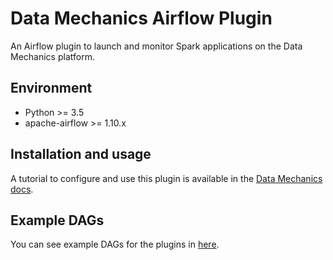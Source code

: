 # Data Mechanics Airflow Plugin

An Airflow plugin to launch and monitor Spark applications on the Data Mechanics platform.

## Environment

* Python >= 3.5
* apache-airflow >= 1.10.x

## Installation and usage

A tutorial to configure and use this plugin is available in the [Data Mechanics docs](https://docs.datamechanics.co/docs/airflow-plugin).

## Example DAGs

You can see example DAGs for the plugins in [here](example_dags).
